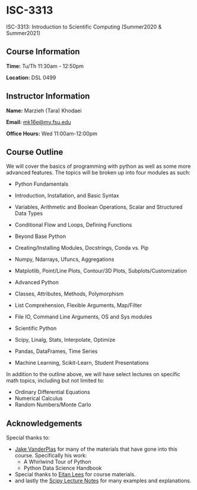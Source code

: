 # ISC-3313
ISC-3313: Introduction to Scientific Computing (Summer2020 &amp; Summer2021)

## Course Information

**Time:** Tu/Th 11:30am - 12:50pm

**Location:** DSL 0499

## Instructor Information

**Name:** Marzieh (Tara) Khodaei

**Email:** mk16e@my.fsu.edu

**Office Hours:** Wed 11:00am-12:00pm

## Course Outline

We will cover the basics of programming with python as well as some more advanced features. The topics will be broken up into four modules as such:

* Python Fundamentals
 * Introduction, Installation, and Basic Syntax
 * Variables, Arithmetic and Boolean Operations, Scalar and Structured Data Types
 * Conditional Flow and Loops, Defining Functions

* Beyond Base Python
 * Creating/Installing Modules, Docstrings, Conda vs. Pip
 * Numpy, Ndarrays, Ufuncs, Aggregations
 * Matplotlib, Point/Line Plots, Contour/3D Plots, Subplots/Customization
* Advanced Python
 * Classes, Attributes, Methods, Polymorphism
 * List Comprehension, Flexible Arguments, Map/Filter
 * File IO, Command Line Arguments, OS and Sys modules

* Scientific Python
 * Scipy, Linalg, Stats, Interpolate, Optimize
 * Pandas, DataFrames, Time Series
 * Machine Learning, Scikit-Learn, Student Presentations
 
In addition to the outline above, we will have select lectures on specific math topics, including but not limited to:

- Ordinary Differential Equations
- Numerical Calculus
- Random Numbers/Monte Carlo
## Acknowledgements

Special thanks to:

* [Jake VanderPlas](https://jakevdp.github.io) for many of the materials that have gone into this course. Specifically his work:
  * A Whirlwind Tour of Python
  * Python Data Science Handbook
* Special thanks to [Eitan Lees](https://github.com/eitanlees) for course materials.
* and lastly the [Scipy Lecture Notes](http://scipy-lectures.org/index.html) for many examples and explanations.
